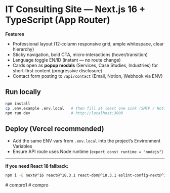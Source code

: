 # IT Consulting Site — Next.js 16 + TypeScript (App Router)

**Features**  
- Professional layout (12‑column responsive grid, ample whitespace, clear hierarchy)  
- Sticky navigation, bold CTA, micro‑interactions (hover/transition)  
- Language toggle EN/ID (instant — no route change)  
- Cards open as **popup modals** (Services, Case Studies, Industries) for short‑first content (progressive disclosure)  
- Contact form posting to `/api/contact` (Email, Notion, Webhook via ENV)  

## Run locally
```bash
npm install
cp .env.example .env.local   # then fill at least one sink (SMTP / Notion / WEBHOOK_URL)
npm run dev                  # http://localhost:3000
```

## Deploy (Vercel recommended)
- Add the same ENV vars from `.env.local` into the project’s Environment Variables
- Ensure API route uses Node runtime (`export const runtime = "nodejs"`)

---

**If you need React 18 fallback:**  
```bash
npm i -E next@^16 react@^18.3.1 react-dom@^18.3.1 eslint-config-next@^16
```
#   c o m p r o 1  
 #   c o m p r o  
 